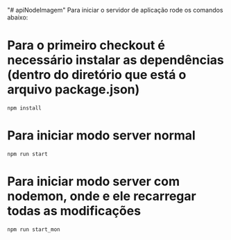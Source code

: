 "# apiNodeImagem" 
Para iniciar o servidor de aplicação rode os comandos abaixo:

# Para o primeiro checkout é necessário instalar as dependências (dentro do diretório que está o arquivo package.json)
```shell
npm install 
```

# Para iniciar modo server normal
```shell
npm run start
```

# Para iniciar modo server com nodemon, onde e ele recarregar todas as modificações
```shell
npm run start_mon
```